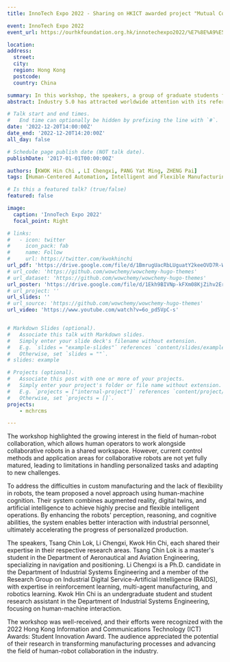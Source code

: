 ```yaml
---
title: InnoTech Expo 2022 - Sharing on HKICT awarded project "Mutual Cognitive Human-Robot Collaborative Manufacturing System"

event: InnoTech Expo 2022
event_url: https://ourhkfoundation.org.hk/innotechexpo2022/%E7%8E%A9%E5%91%B3%E7%A7%91%E6%99%AE/%E5%9F%BA%E6%96%BC%E4%BA%BA%E6%A9%9F%E4%BA%92%E8%AA%8D%E7%9F%A5%E7%9A%84%E6%A9%9F%E6%A2%B0%E4%BA%BA%E5%8D%94%E4%BD%9C%E8%A3%BD%E9%80%A0%E7%B3%BB%E7%B5%B1-12%E6%9C%8820%E6%97%A5-%E6%98%9F%E6%9C%9F%E4%BA%8C?value=fun&type=Innovation

location: 
address:
  street: 
  city: 
  region: Hong Kong
  postcode: 
  country: China

summary: In this workshop, the speakers, a group of graduate students from Hong Kong Polytechnic University, presented their innovative research on a Mutual Cognitive Human-Robot Collaborative Manufacturing System. This system explores the concept of Industrial 5.0, focusing on human-robot collaborative work environments to improve manufacturing and assembly tasks in smart factories.
abstract: Industry 5.0 has attracted worldwide attention with its reference to the human-machine collaborative work model, which allows human operators and collaborative robots to perform a variety of manufacturing and assembly tasks in a shared workspace, and is widely used in the smart factory. However, the control methods and application areas of collaborative robots are still immature, and the robots lack the ability to adapt to new tasks in response to personalized tasks. In order to solve the difficulties of customized production and the lack of robot flexibility, a team of students from Polytechnic University proposes a human-machine cognitive robotic collaborative manufacturing system to improve the efficiency of the collaboration between the two parties. The system combines artificial intelligence with augmented reality and digital augmentation technologies to achieve highly detailed and flexible intelligent operations. The system enables robots to significantly improve their perception, reasoning, and cognitive abilities, so that they can better interact with industrial personnel and accelerate the progress of personalized production.

# Talk start and end times.
#   End time can optionally be hidden by prefixing the line with `#`.
date: '2022-12-20T14:00:00Z'
date_end: '2022-12-20T14:20:00Z'
all_day: false

# Schedule page publish date (NOT talk date).
publishDate: '2017-01-01T00:00:00Z'

authors: [KWOK Hin Chi , LI Chengxi, PANG Yat Ming, ZHENG Pai]
tags: [Human-Centered Automation, Intelligent and Flexible Manufacturing, Learning and Adaptive Systems]

# Is this a featured talk? (true/false)
featured: false

image:
  caption: 'InnoTech Expo 2022'
  focal_point: Right

# links:
#   - icon: twitter
#     icon_pack: fab
#     name: Follow
#     url: https://twitter.com/kwokhinchi
url_pdf: 'https://drive.google.com/file/d/1BmrugUacRbLUguatY2keeOVD7R-WDpI9/view?usp=sharing'
# url_code: 'https://github.com/wowchemy/wowchemy-hugo-themes'
# url_dataset: 'https://github.com/wowchemy/wowchemy-hugo-themes'
url_poster: 'https://drive.google.com/file/d/1Ekh9BIVNp-kFXm08KjZihv2Er1D4_Hl1/view?usp=sharing'
# url_project: ''
url_slides: ''
# url_source: 'https://github.com/wowchemy/wowchemy-hugo-themes'
url_video: 'https://www.youtube.com/watch?v=6o_pd5VpC-s'


# Markdown Slides (optional).
#   Associate this talk with Markdown slides.
#   Simply enter your slide deck's filename without extension.
#   E.g. `slides = "example-slides"` references `content/slides/example-slides.md`.
#   Otherwise, set `slides = ""`.
# slides: example

# Projects (optional).
#   Associate this post with one or more of your projects.
#   Simply enter your project's folder or file name without extension.
#   E.g. `projects = ["internal-project"]` references `content/project/deep-learning/index.md`.
#   Otherwise, set `projects = []`.
projects: 
    - mchrcms

---
```



The workshop highlighted the growing interest in the field of human-robot collaboration, which allows human operators to work alongside collaborative robots in a shared workspace. However, current control methods and application areas for collaborative robots are not yet fully matured, leading to limitations in handling personalized tasks and adapting to new challenges.

To address the difficulties in custom manufacturing and the lack of flexibility in robots, the team proposed a novel approach using human-machine cognition. Their system combines augmented reality, digital twins, and artificial intelligence to achieve highly precise and flexible intelligent operations. By enhancing the robots' perception, reasoning, and cognitive abilities, the system enables better interaction with industrial personnel, ultimately accelerating the progress of personalized production.

The speakers, Tsang Chin Lok, Li Chengxi, Kwok Hin Chi, each shared their expertise in their respective research areas. Tsang Chin Lok is a master's student in the Department of Aeronautical and Aviation Engineering, specializing in navigation and positioning. Li Chengxi is a Ph.D. candidate in the Department of Industrial Systems Engineering and a member of the Research Group on Industrial Digital Service-Artificial Intelligence (RAIDS), with expertise in reinforcement learning, multi-agent manufacturing, and robotics learning. Kwok Hin Chi is an undergraduate student and student research assistant in the Department of Industrial Systems Engineering, focusing on human-machine interaction.

The workshop was well-received, and their efforts were recognized with the 2022 Hong Kong Information and Communications Technology (ICT) Awards: Student Innovation Award. The audience appreciated the potential of their research in transforming manufacturing processes and advancing the field of human-robot collaboration in the industry.
